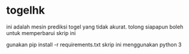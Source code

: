# togelhk
ini adalah mesin prediksi togel yang tidak akurat. tolong siapapun boleh untuk memperbarui skrip ini

gunakan pip install -r requirements.txt
skrip ini menggunakan python 3
